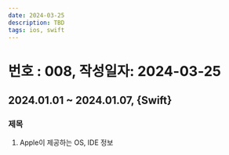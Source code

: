 ```yaml
---
date: 2024-03-25
description: TBD
tags: ios, swift
---
```

# 번호 : 008, 작성일자: 2024-03-25

## 2024.01.01 ~ 2024.01.07, {Swift}

### 제목

1. Apple이 제공하는 OS, IDE 정보


